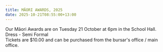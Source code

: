 ```yaml
---
title: MĀORI AWARDS, 2025
date: 2025-10-21T08:55:00+13:00
---
```

Our Māori Awards are on Tuesday 21 October at 6pm in the School Hall.  
Dress - Semi Formal  
Tickets are $10.00 and can be purchased from the bursar's office / main office.
